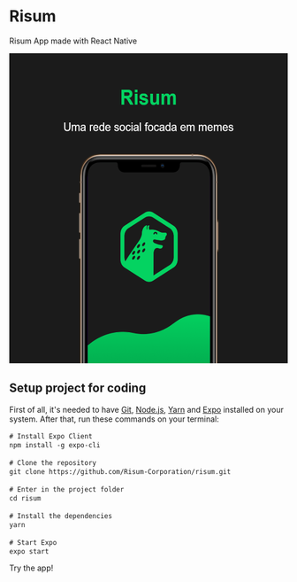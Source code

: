 # Risum
Risum App made with React Native

<img src="assets/mockup-screen-1.png" width=560 height=560 />

## Setup project for coding
First of all, it's needed to have [Git](https://git-scm.com/downloads), [Node.js](https://nodejs.org/en/download/), [Yarn](https://yarnpkg.com/) and [Expo](https://expo.io/) installed on your system. After that, run these commands on your terminal:

```
# Install Expo Client
npm install -g expo-cli

# Clone the repository
git clone https://github.com/Risum-Corporation/risum.git

# Enter in the project folder
cd risum

# Install the dependencies
yarn

# Start Expo
expo start
```

Try the app!
